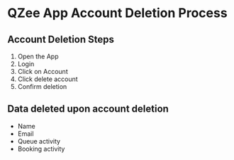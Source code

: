 # QZee App Account Deletion Process

## Account Deletion Steps

1. Open the App
2. Login
3. Click on Account
4. Click delete account
5. Confirm deletion

## Data deleted upon account deletion

- Name
- Email
- Queue activity
- Booking activity
